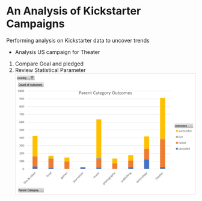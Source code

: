 # An Analysis of Kickstarter Campaigns
Performing analysis on Kickstarter data to uncover trends
* Analysis US campaign for Theater
1. Compare Goal and pledged 
2. Review Statistical Parameter
![Parent Category Outcomes](<https://github.com/reza-ya57/Kickstarter-Analysis/blob/main/Parent%20Category%20Outcomes-US.png>)
